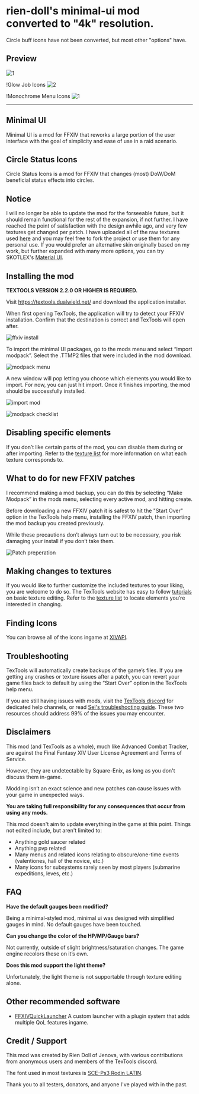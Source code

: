 # rien-doll's minimal-ui mod converted to "4k" resolution.

Circle buff icons have not been converted, but most other "options" have.

## Preview
![1](https://github.com/Slip-Up/minimal-ui/blob/master/Minimal%20UI%204k.jpg?raw=true)


!Glow Job Icons
![2](https://github.com/Slip-Up/minimal-ui/blob/master/Glow%20Job%20Icons.jpg?raw=true)


!Monochrome Menu Icons
![1](https://github.com/Slip-Up/minimal-ui/blob/master/Monochrome%20Menu%20Icons.jpg?raw=true)





--------------------------------------

## Minimal UI

Minimal UI is a mod for FFXIV that reworks a large portion of the user interface with the goal of simplicity and ease of use in a raid scenario.

## Circle Status Icons

Circle Status Icons is a mod for FFXIV that changes (most) DoW/DoM beneficial status effects into circles.

## Notice
I will no longer be able to update the mod for the forseeable future, but it should remain functional for the rest of the expansion, if not further. I have reached the point of satisfaction with the design awhile ago, and very few textures get changed per patch. I have uploaded all of the raw textures used [here](https://github.com/rien-doll/minimal-ui/tree/master/textures) and you may feel free to fork the project or use them for any personal use. If you would prefer an alternative skin originally based on my work, but further expanded with many more options, you can try SKOTLEX's [Material UI](https://github.com/skotlex/ffxiv-material-ui). 

## Installing the mod

**TEXTOOLS VERSION 2.2.0 OR HIGHER IS REQUIRED.**

Visit https://textools.dualwield.net/ and download the application installer.

When first opening TexTools, the application will try to detect your FFXIV installation. Confirm that the destination is correct and TexTools will open after.


![ffxiv install](tutorial/1.png)


To import the minimal UI packages, go to the mods menu and select “import modpack”. Select the .TTMP2 files that were included in the mod download.

![modpack menu](tutorial/2.png)

A new window will pop letting you choose which elements you would like to import. For now, you can just hit import. Once it finishes importing, the mod should be successfully installed.


![import mod](tutorial/3.png)


![modpack checklist](tutorial/4.png)

## Disabling specific elements
If you don’t like certain parts of the mod, you can disable them during or after importing. Refer to the [texture list](/texturelist) for more information on what each texture corresponds to.


## What to do for new FFXIV patches

I recommend making a mod backup, you can do this by selecting “Make Modpack” in the mods menu, selecting every active mod, and hitting create.

Before downloading a new FFXIV patch it is safest to hit the "Start Over" option in the TexTools help menu, installing the FFXIV patch, then importing the mod backup you created previously.

While these precautions don’t always turn out to be necessary, you risk damaging your install if you don’t take them.


![Patch preperation](tutorial/5.jpg)


## Making changes to textures
If you would like to further customize the included textures to your liking, you are welcome to do so. The TexTools website has easy to follow [tutorials](https://textools.dualwield.net/tutorials/) on basic texture editing. Refer to the [texture list](/texturelist) to locate elements you’re interested in changing.

## Finding Icons
You can browse all of the icons ingame at [XIVAPI](https://xivapi.com/docs/Icons).

## Troubleshooting

TexTools will automatically create backups of the game’s files. If you are getting any crashes or texture issues after a patch, you can revert your game files back to default by using the “Start Over” option in the TexTools help menu.

If you are still having issues with mods, visit the [TexTools discord](https://discord.gg/ssupHwX) for dedicated help channels, 
or read [Sel's troubleshooting guide](https://docs.google.com/document/d/1uZ7XfhzFH-Aw9xjN55WGF7-rGoH-vRiAocRnXwE_uUo/). These two resources should address 99% of the issues you may encounter.





## Disclaimers
This mod (and TexTools as a whole), much like Advanced Combat Tracker, are against the Final Fantasy XIV User License Agreement and Terms of Service. 

However, they are undetectable by Square-Enix, as long as you don't discuss them in-game. 

Modding isn’t an exact science and new patches can cause issues with your game in unexpected ways. 

**You are taking full responsibility for any consequences that occur from using any mods.**


This mod doesn't aim to update everything in the game at this point. Things not edited include, but aren't limited to:

* Anything gold saucer related
* Anything pvp related
* Many menus and related icons relating to obscure/one-time events (valentiones, hall of the novice, etc.)
* Many icons for subsystems rarely seen by most players (submarine expeditions, leves, etc.)


## FAQ
**Have the default gauges been modified?**

Being a minimal-styled mod, minimal ui was designed with simplified gauges in mind. No default gauges have been touched.

**Can you change the color of the HP/MP/Gauge bars?**

Not currently, outside of slight brightness/saturation changes. The game engine recolors these on it’s own.


**Does this mod support the light theme?**

Unfortunately, the light theme is not supportable through texture editing alone.

## Other recommended software

* [FFXIVQuickLauncher](https://github.com/goatcorp/FFXIVQuickLauncher)
A custom launcher with a plugin system that adds multiple QoL features ingame.


## Credit / Support 
This mod was created by Rien Doll of Jenova, with various contributions from anonymous users and members of the TexTools discord.  

The font used in most textures is [SCE-Ps3 Rodin LATIN](https://fontsup.com/font/sce-ps3-rodin-latin-bold.html).  

Thank you to all testers, donators, and anyone I've played with in the past. 


